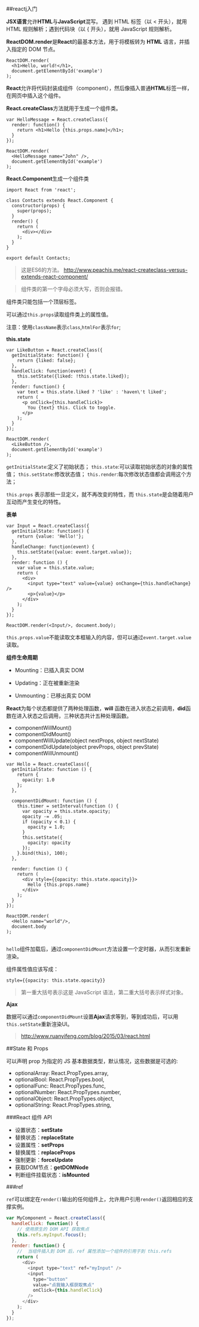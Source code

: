 
##reactj入门

**JSX语言**允许**HTML**与**JavaScript**混写。
遇到 HTML 标签（以 < 开头），就用 HTML 规则解析；遇到代码块（以 \{ 开头），就用 JavaScript 规则解析。

**ReactDOM.render**是**React**的最基本方法，用于将模板转为 **HTML** 语言，并插入指定的 DOM 节点。


```
ReactDOM.render(
  <h1>Hello, world!</h1>,
  document.getElementById('example')
);
```

**React**允许将代码封装成组件（component），然后像插入普通**HTML**标签一样，在网页中插入这个组件。

**React.createClass**方法就用于生成一个组件类。

```
var HelloMessage = React.createClass({
  render: function() {
    return <h1>Hello {this.props.name}</h1>;
  }
});

ReactDOM.render(
  <HelloMessage name="John" />,
  document.getElementById('example')
);
```

**React.Component**生成一个组件类

```
import React from 'react';

class Contacts extends React.Component {  
  constructor(props) {
    super(props);
  }
  render() {
    return (
      <div></div>
    );
  }
}

export default Contacts;  

```

>这是ES6的方法。
>http://www.peachis.me/react-createclass-versus-extends-react-component/

>组件类的第一个字母必须大写，否则会报错。

组件类只能包括一个顶层标签。

可以通过`this.props`读取组件类上的属性值。

注意：使用`className`表示`class`,`htmlFor`表示`for`;


**this.state**

```
var LikeButton = React.createClass({
  getInitialState: function() {
    return {liked: false};
  },
  handleClick: function(event) {
    this.setState({liked: !this.state.liked});
  },
  render: function() {
    var text = this.state.liked ? 'like' : 'haven\'t liked';
    return (
      <p onClick={this.handleClick}>
        You {text} this. Click to toggle.
      </p>
    );
  }
});

ReactDOM.render(
  <LikeButton />,
  document.getElementById('example')
);
```

`getInitialState`:定义了初始状态；
`this.state`:可以读取初始状态的对象的属性值；
`this.setState`:修改状态值；
`this.render`:每次修改状态值都会调用这个方法；


`this.props` 表示那些一旦定义，就不再改变的特性，而 `this.state`是会随着用户互动而产生变化的特性。


**表单**

``` 
var Input = React.createClass({
  getInitialState: function() {
    return {value: 'Hello!'};
  },
  handleChange: function(event) {
    this.setState({value: event.target.value});
  },
  render: function () {
    var value = this.state.value;
    return (
      <div>
        <input type="text" value={value} onChange={this.handleChange} />
        <p>{value}</p>
      </div>
    );
  }
});

ReactDOM.render(<Input/>, document.body);
```

`this.props.value`不能读取文本框输入的内容，但可以通过`event.target.value`读取。 


**组件生命周期**

 - Mounting：已插入真实 DOM

 - Updating：正在被重新渲染

 - Unmounting：已移出真实 DOM

**React**为每个状态都提供了两种处理函数，**will** 函数在进入状态之前调用，**did**函数在进入状态之后调用，三种状态共计五种处理函数。

 - componentWillMount()
 - componentDidMount()
 - componentWillUpdate(object nextProps, object nextState)
 - componentDidUpdate(object prevProps, object prevState)
 - componentWillUnmount()


```
var Hello = React.createClass({
  getInitialState: function () {
    return {
      opacity: 1.0
    };
  },

  componentDidMount: function () {
    this.timer = setInterval(function () {
      var opacity = this.state.opacity;
      opacity -= .05;
      if (opacity < 0.1) {
        opacity = 1.0;
      }
      this.setState({
        opacity: opacity
      });
    }.bind(this), 100);
  },

  render: function () {
    return (
      <div style={{opacity: this.state.opacity}}>
        Hello {this.props.name}
      </div>
    );
  }
});

ReactDOM.render(
  <Hello name="world"/>,
  document.body
);
 
```

`hello`组件加载后，通过`componentDidMount`方法设置一个定时器，从而引发重新渲染。

组件属性值应该写成：

```
style={{opacity: this.state.opacity}}
```

>第一重大括号表示这是 JavaScript 语法，第二重大括号表示样式对象。

**Ajax**

数据可以通过`componentDidMount`设置**Ajax**请求等到，等到成功后，可以用`this.setState`重新渲染UI。

>http://www.ruanyifeng.com/blog/2015/03/react.html

##State 和 Props

可以声明 prop 为指定的 JS 基本数据类型，默认情况，这些数据是可选的:

 - optionalArray: React.PropTypes.array,
 - optionalBool: React.PropTypes.bool,
 - optionalFunc: React.PropTypes.func,
 - optionalNumber: React.PropTypes.number,
 - optionalObject: React.PropTypes.object,
 - optionalString: React.PropTypes.string,

###React 组件 API

 - 设置状态：**setState**
 - 替换状态：**replaceState**
 - 设置属性：**setProps**
 - 替换属性：**replaceProps**
 - 强制更新：**forceUpdate**
 - 获取DOM节点：**getDOMNode**
 - 判断组件挂载状态：**isMounted**

###ref

`ref`可以绑定在`render()`输出的任何组件上，允许用户引用`render()`返回相应的支撑实例。

```js
var MyComponent = React.createClass({
  handleClick: function() {
    // 使用原生的 DOM API 获取焦点
    this.refs.myInput.focus();
  },
  render: function() {
    //  当组件插入到 DOM 后，ref 属性添加一个组件的引用于到 this.refs
    return (
      <div>
        <input type="text" ref="myInput" />
        <input
          type="button"
          value="点我输入框获取焦点"
          onClick={this.handleClick}
        />
      </div>
    );
  }
});
```






